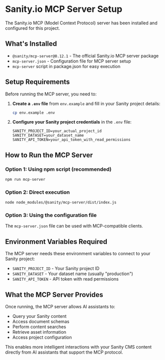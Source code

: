 # Sanity.io MCP Server Setup

The Sanity.io MCP (Model Context Protocol) server has been installed and configured for this project.

## What's Installed

- `@sanity/mcp-server@0.12.1` - The official Sanity.io MCP server package
- `mcp-server.json` - Configuration file for MCP server setup
- `mcp-server` script in package.json for easy execution

## Setup Requirements

Before running the MCP server, you need to:

1. **Create a `.env` file** from `env.example` and fill in your Sanity project details:
   ```bash
   cp env.example .env
   ```

2. **Configure your Sanity project credentials** in the `.env` file:
   ```env
   SANITY_PROJECT_ID=your_actual_project_id
   SANITY_DATASET=your_dataset_name
   SANITY_API_TOKEN=your_api_token_with_read_permissions
   ```

## How to Run the MCP Server

### Option 1: Using npm script (recommended)
```bash
npm run mcp-server
```

### Option 2: Direct execution
```bash
node node_modules/@sanity/mcp-server/dist/index.js
```

### Option 3: Using the configuration file
The `mcp-server.json` file can be used with MCP-compatible clients.

## Environment Variables Required

The MCP server needs these environment variables to connect to your Sanity project:

- `SANITY_PROJECT_ID` - Your Sanity project ID
- `SANITY_DATASET` - Your dataset name (usually "production")
- `SANITY_API_TOKEN` - API token with read permissions

## What the MCP Server Provides

Once running, the MCP server allows AI assistants to:

- Query your Sanity content
- Access document schemas
- Perform content searches
- Retrieve asset information
- Access project configuration

This enables more intelligent interactions with your Sanity CMS content directly from AI assistants that support the MCP protocol.
